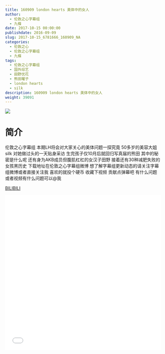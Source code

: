 ```yaml
---
title: 160909 london hearts 美体中的女人
author: 
  - 伦敦之心字幕组
  - 九條
date: 2017-10-15 00:00:00
publishdate: 2016-09-09
slug: 2017-10-15_6781666_160909_NA
categories: 
  - 伦敦之心
  - 伦敦之心字幕组
  - 九條
tags: 
  - 伦敦之心字幕组
  - 国外综艺
  - 田野优花
  - 熊田曜子
  - london hearts
  - silk
description: 160909 london hearts 美体中的女人
weight: 39091
---
```


![](https://i.imgur.com/Vam96vj.jpg)

# 简介  
伦敦之心字幕组 本期LH将会对大家关心的美体问题一探究竟  50多岁的美容大姐silk 对她做过头的一天贴身采访 生完孩子仅10月后就回归写真届的熊田 其中的秘密是什么呢 还有身为AKB成员但腹肌杠杠的女汉子田野 接着还有30种减肥失败的女孩黑历史 下载地址在伦敦之心字幕组微博 想了解字幕组更新动态的请关注字幕组微博或者直接关注我 喜欢的就投个硬币 收藏下视频 贡献点弹幕吧
有什么问题或者视频有什么问题可以@我

  [BILIBILI](https://www.bilibili.com/video/av6781666/)


  <iframe src="//www.bilibili.com/html/html5player.html?cid=11043871&aid=6781666" width="100%" height="500" frameborder="0" allowfullscreen="allowfullscreen"></iframe>
